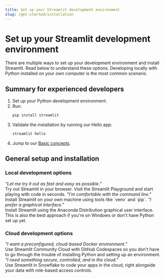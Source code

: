 ```yaml
---
title: Set up your Streamlit development environment
slug: /get-started/installation
---
```


# Set up your Streamlit development environment

There are multiple ways to set up your development environment and install Streamlit. Read below to
understand these options. Developing locally with Python installed on your own computer is the most
common scenario.

## Summary for experienced developers

1. Set up your Python development environment.
2. Run:
   ```bash
   pip install streamlit
   ```
3. Validate the installation by running our Hello app:
   ```bash
   streamlit hello
   ```
4. Jump to our [Basic concepts](/get-started/fundamentals/main-concepts).

## General setup and installation

### Local development options

<p></p>

<InlineCalloutContainer>
    <InlineCallout
        color="orange-70"
        icon="bolt"
        bold="Streamlit Playground"
        href="/get-started/installation/streamlit-playground"
    >
      <em>"Let me try it out as fast and easy as possible."</em><br />
      Try out Streamlit in your browser. Visit the Streamlit Playground and start playing with code in seconds.
    </InlineCallout>
    <InlineCallout
        color="indigo-70"
        icon="terminal"
        bold="Command line"
        href="/get-started/installation/command-line"
    >
        <em>"I'm comfortable with the command line."</em><br />
        Install Streamlit on your own machine using tools like `venv` and `pip`.
    </InlineCallout>
    <InlineCallout
        color="indigo-70"
        icon="mouse"
        bold="Anaconda Distribution"
        href="/get-started/installation/anaconda-distribution"
    >
        <em>"I prefer a graphical interface."</em><br />
        Install Streamlit using the Anaconda Distribution graphical user interface. This is also the best approach if you're on Windows or
        don't have Python set up yet.
    </InlineCallout>
</InlineCalloutContainer>

### Cloud development options

<p></p>

<InlineCalloutContainer>
    <InlineCallout
        color="lightBlue-70"
        icon="cloud"
        bold="GitHub Codespaces"
        href="/get-started/installation/community-cloud"
    >
        <em>"I want a preconfigured, cloud-based Docker environment."</em><br />
        Use Streamlit Community Cloud with GitHub Codespaces so you don't have to go through the trouble of
        installing Python and setting up an environment.
    </InlineCallout>
    <InlineCallout
        color="lightBlue-70"
        icon="shield"
        bold="Streamlit in Snowflake"
        href="/get-started/installation/streamlit-in-snowflake"
    >
        <em>"I need something secure, controlled, and in the cloud."</em><br />
        Use Streamlit in Snowflake to code your apps in the cloud, right alongside your data with role-based access controls.
    </InlineCallout>
</InlineCalloutContainer>
